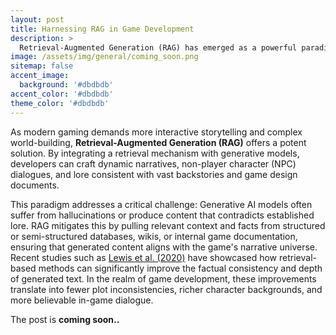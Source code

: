 ```yaml
---
layout: post
title: Harnessing RAG in Game Development
description: >
  Retrieval-Augmented Generation (RAG) has emerged as a powerful paradigm for creating engaging narratives, dynamic dialogues, and immersive worlds in game development.
image: /assets/img/general/coming_soon.png
sitemap: false
accent_image:
  background: '#dbdbdb'
accent_color: '#dbdbdb'
theme_color: '#dbdbdb'
---
```


As modern gaming demands more interactive storytelling and complex world-building, **Retrieval-Augmented Generation (RAG)** offers a potent solution. By integrating a retrieval mechanism with generative models, developers can craft dynamic narratives, non-player character (NPC) dialogues, and lore consistent with vast backstories and game design documents.

This paradigm addresses a critical challenge: Generative AI models often suffer from hallucinations or produce content that contradicts established lore. RAG mitigates this by pulling relevant context and facts from structured or semi-structured databases, wikis, or internal game documentation, ensuring that generated content aligns with the game's narrative universe. Recent studies such as [Lewis et al. (2020)](https://arxiv.org/abs/2005.11401) have showcased how retrieval-based methods can significantly improve the factual consistency and depth of generated text. In the realm of game development, these improvements translate into fewer plot inconsistencies, richer character backgrounds, and more believable in-game dialogue.

The post is **coming soon..**
